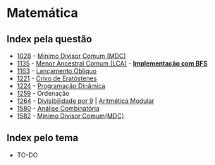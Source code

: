 # Matemática

## Index pela questão

+ [1028](Matemática/1028.cpp) - [Mínimo Divisor Comum (MDC)][GCD]
+ [1135](Grafos/1135.cpp) - [Menor Ancestral Comum (LCA)][LCA] - [**Implementação com BFS**](/APCC/IV/P1.cpp)
+ [1163](Matemática/1163.cpp) - [Lançamento Oblíquo][video lancamento obliquo]
+ [1221](Matemática/1221.cpp) - [Crivo de Eratóstenes][crivo]
+ [1224](Paradigmas/1224.cpp) - [Programação Dinâmica][DP]
+ [1259](Estruturas/1259.py) - Ordenação
+ [1264](Matemática/1264.cpp) - [Divisibilidade por 9][div9] | [Aritmética Modular][aritmetica modular]
+ [1580](Matemática/1580.py) - [Análise Combinatória][anagrama]
+ [1582](Matemática/1582.cpp) - [Mínimo Divisor Comum(MDC)][GCD]

## Index pelo tema
+ TO-DO





[anagrama]: https://pt.wikipedia.org/wiki/Anagrama
[DP]: https://pt.wikipedia.org/wiki/Programação_dinâmica
[GCD]: https://pt.wikipedia.org/wiki/Máximo_divisor_comum
[video lancamento obliquo]: https://www.youtube.com/watch?v=hE2mjbIQ04k
[crivo]: https://pt.wikipedia.org/wiki/Crivo_de_Eratóstenes
[div9]: https://pt.wikipedia.org/wiki/Critérios_de_divisibilidade#Divisibilidade_por_9
[aritmetica modular]: https://pt.wikipedia.org/wiki/Aritmética_modular
[LCA]: https://www.topcoder.com/community/data-science/data-science-tutorials/range-minimum-query-and-lowest-common-ancestor/
